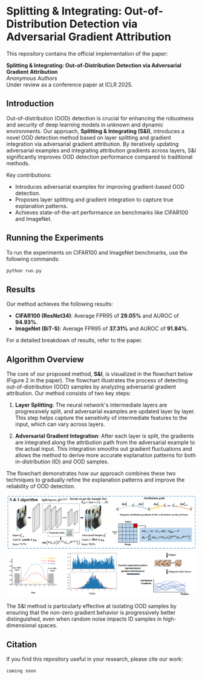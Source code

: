 
# Splitting & Integrating: Out-of-Distribution Detection via Adversarial Gradient Attribution

This repository contains the official implementation of the paper:

**Splitting & Integrating: Out-of-Distribution Detection via Adversarial Gradient Attribution**  
*Anonymous Authors*  
Under review as a conference paper at ICLR 2025.

## Introduction

Out-of-distribution (OOD) detection is crucial for enhancing the robustness and security of deep learning models in unknown and dynamic environments. Our approach, **Splitting & Integrating (S&I)**, introduces a novel OOD detection method based on layer splitting and gradient integration via adversarial gradient attribution. By iteratively updating adversarial examples and integrating attribution gradients across layers, S&I significantly improves OOD detection performance compared to traditional methods.

Key contributions:
- Introduces adversarial examples for improving gradient-based OOD detection.
- Proposes layer splitting and gradient integration to capture true explanation patterns.
- Achieves state-of-the-art performance on benchmarks like CIFAR100 and ImageNet.


## Running the Experiments

To run the experiments on CIFAR100 and ImageNet benchmarks, use the following commands:

```bash
python run.py
```

## Results

Our method achieves the following results:

- **CIFAR100 (ResNet34)**: Average FPR95 of **29.05%** and AUROC of **94.93%**.
- **ImageNet (BiT-S)**: Average FPR95 of **37.31%** and AUROC of **91.84%**.

For a detailed breakdown of results, refer to the paper.

## Algorithm Overview

The core of our proposed method, **S&I**, is visualized in the flowchart below (Figure 2 in the paper). The flowchart illustrates the process of detecting out-of-distribution (OOD) samples by analyzing adversarial gradient attribution. Our method consists of two key steps:

1. **Layer Splitting**: The neural network's intermediate layers are progressively split, and adversarial examples are updated layer by layer. This step helps capture the sensitivity of intermediate features to the input, which can vary across layers.
  
2. **Adversarial Gradient Integration**: After each layer is split, the gradients are integrated along the attribution path from the adversarial example to the actual input. This integration smooths out gradient fluctuations and allows the method to derive more accurate explanation patterns for both in-distribution (ID) and OOD samples.

The flowchart demonstrates how our approach combines these two techniques to gradually refine the explanation patterns and improve the reliability of OOD detection.

<p align="center">
  <img src="ood_flow.png" alt="S&I Algorithm Flowchart" width="600"/>
</p>

The S&I method is particularly effective at isolating OOD samples by ensuring that the non-zero gradient behavior is progressively better distinguished, even when random noise impacts ID samples in high-dimensional spaces.

## Citation

If you find this repository useful in your research, please cite our work:
```
coming soon
```
